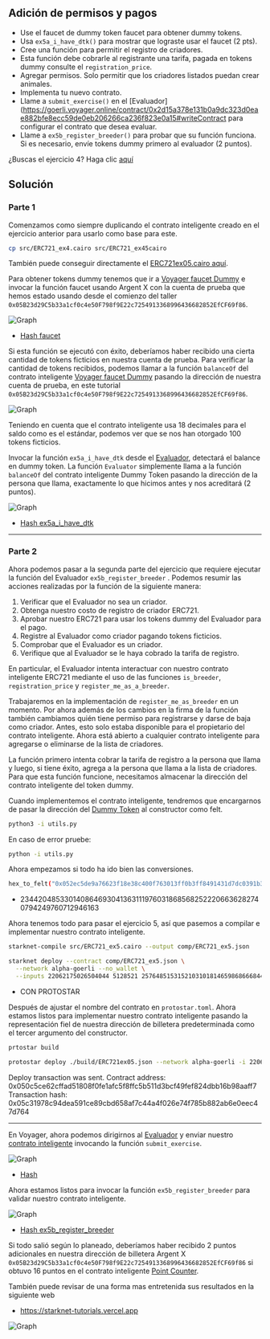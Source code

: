 ## Adición de permisos y pagos

* Use el faucet de dummy token faucet para obtener dummy tokens.
* Usa `ex5a_i_have_dtk()` para mostrar que lograste usar el faucet (2 pts).
* Cree una función para permitir el registro de criadores.
* Esta función debe cobrarle al registrante una tarifa, pagada en tokens dummy consulte el `registration_price`.
* Agregar permisos. Solo permitir que los criadores listados puedan crear animales.
* Implementa tu nuevo contrato.
* Llame a `submit_exercise()` en el [Evaluador](https://goerli.voyager.online/contract/0x2d15a378e131b0a9dc323d0eae882bfe8ecc59de0eb206266ca236f823e0a15#writeContract para configurar el contrato que desea evaluar.
* Llame a `ex5b_register_breeder()` para probar que su función funciona. Si es necesario, envíe tokens dummy primero al evaluador (2 puntos).

¿Buscas el ejercicio 4? Haga clic [aquí](https://github.com/Nadai2010/Nadai-Cairo-721-Starknet-Edu/blob/master/contracts/Soluci%C3%B3n/ERC721ex04.md)

## Solución 

### Parte 1

Comenzamos como siempre duplicando el contrato inteligente creado en el ejercicio anterior para usarlo como base para este.

```bash
cp src/ERC721_ex4.cairo src/ERC721_ex45cairo
```

También puede conseguir directamente el [ERC721ex05.cairo aquí](https://github.com/Nadai2010/Nadai-Cairo-721-Starknet-Edu/blob/master/contracts/Soluci%C3%B3n/ERC721ex05.cairo).


Para obtener tokens dummy tenemos que ir a [Voyager faucet Dummy](https://goerli.voyager.online/contract/0x052ec5de9a76623f18e38c400f763013ff0b3ff8491431d7dc0391b3478bf1f3#writeContract) e invocar la función faucet usando Argent X con la cuenta de prueba que hemos estado usando desde el comienzo del taller `0x05B23d29C5b33a1cf0c4e50F798f9E22c7254913368996436682852EfCF69f86`.

![Graph](/contracts/Imagenes/faucetex05.png)

* [Hash faucet](https://goerli.voyager.online/tx/0x14ef4116471151712544e4427e01c7dfaac30143425e59d5872b82a0e7b8338)


Si esta función se ejecutó con éxito, deberíamos haber recibido una cierta cantidad de tokens ficticios en nuestra cuenta de prueba. Para verificar la cantidad de tokens recibidos, podemos llamar a la función `balanceOf` del contrato inteligente [Voyager faucet Dummy](https://goerli.voyager.online/contract/0x052ec5de9a76623f18e38c400f763013ff0b3ff8491431d7dc0391b3478bf1f3#readContract) pasando la dirección de nuestra cuenta de prueba, en este tutorial `0x05B23d29C5b33a1cf0c4e50F798f9E22c7254913368996436682852EfCF69f86`.

![Graph](/contracts/Imagenes/balanceex05.png)

Teniendo en cuenta que el contrato inteligente usa 18 decimales para el saldo como es el estándar, podemos ver que se nos han otorgado 100 tokens ficticios.

Invocar la función `ex5a_i_have_dtk` desde el [Evaluador](https://goerli.voyager.online/contract/0x2d15a378e131b0a9dc323d0eae882bfe8ecc59de0eb206266ca236f823e0a15#writeContract), detectará el balance en dummy token. La función `Evaluator` simplemente llama a la función `balanceOf` del contrato inteligente Dummy Token pasando la dirección de la persona que llama, exactamente lo que hicimos antes y nos acreditará (2 puntos).

![Graph](/contracts/Imagenes/puntosex051.png)

* [Hash ex5a_i_have_dtk](https://goerli.voyager.online/tx/0xb01e78e0efc3b38b5663cbce420d1c3b27992e1623d9a4512094d6a93d2a93)

-------------

### Parte 2

Ahora podemos pasar a la segunda parte del ejercicio que requiere ejecutar la función del Evaluador `ex5b_register_breeder` .
Podemos resumir las acciones realizadas por la función de la siguiente manera:

1. Verificar que el Evaluador no sea un criador.
2. Obtenga nuestro costo de registro de criador ERC721.
3. Aprobar nuestro ERC721 para usar los tokens dummy del Evaluador para el pago.
4. Registre al Evaluador como criador pagando tokens ficticios.
5. Comprobar que el Evaluador es un criador.
6. Verifique que al Evaluador se le haya cobrado la tarifa de registro.

En particular, el Evaluador intenta interactuar con nuestro contrato inteligente ERC721 mediante el uso de las funciones `is_breeder`, `registration_price` y `register_me_as_a_breeder`. 

Trabajaremos en la implementación de `register_me_as_breeder` en un momento. Por ahora además de los cambios en la firma de la función también cambiamos quién tiene permiso para registrarse y darse de baja como criador. Antes, esto solo estaba disponible para el propietario del contrato inteligente. Ahora está abierto a cualquier contrato inteligente para agregarse o eliminarse de la lista de criadores.

La función primero intenta cobrar la tarifa de registro a la persona que llama y luego, si tiene éxito, agrega a la persona que llama a la lista de criadores. Para que esta función funcione, necesitamos almacenar la dirección del contrato inteligente del token dummy.

Cuando implementemos el contrato inteligente, tendremos que encargarnos de pasar la dirección del [Dummy Token](https://goerli.voyager.online/contract/0x052ec5de9a76623f18e38c400f763013ff0b3ff8491431d7dc0391b3478bf1f3#readContract) al constructor como felt.

```bash
python3 -i utils.py
```
En caso de error pruebe:
```bash
python -i utils.py
```

Ahora empezamos si todo ha ido bien las conversiones.

```bash
hex_to_felt("0x052ec5de9a76623f18e38c400f763013ff0b3ff8491431d7dc0391b3478bf1f3")
```
* 2344204853301408646930413631119760318685682522206636282740794249760712946163

Ahora tenemos todo para pasar el ejercicio 5, así que pasemos a compilar e implementar nuestro contrato inteligente.

```bash
starknet-compile src/ERC721_ex5.cairo --output comp/ERC721_ex5.json
```

```bash
starknet deploy --contract comp/ERC721_ex5.json \
  --network alpha-goerli --no_wallet \
  --inputs 22062175026504044 5128521 2576485153152103101814659868666844275075629902050884189831195075733091688326 2344204853301408646930413631119760318685682522206636282740794249760712946163
```
 
* CON PROTOSTAR

Después de ajustar el nombre del contrato en `protostar.toml`. Ahora estamos listos para implementar nuestro contrato inteligente pasando la representación fiel de nuestra dirección de billetera predeterminada como el tercer argumento del constructor.


```bash
prtostar build
```
```bash
protostar deploy ./build/ERC721ex05.json --network alpha-goerli -i 22062175026504044 5128521 2576485153152103101814659868666844275075629902050884189831195075733091688326 2344204853301408646930413631119760318685682522206636282740794249760712946163
```
>>>
Deploy transaction was sent.
Contract address: 0x050c5ce62cffad51808f0fe1afc5f8ffc5b511d3bcf49fef824dbb16b98aaff7
Transaction hash: 0x05c31978c94dea591ce89cbd658af7c44a4f026e74f785b882ab6e0eec47d764

-----------

En Voyager, ahora podemos dirigirnos al [Evaluador](https://goerli.voyager.online/contract/0x2d15a378e131b0a9dc323d0eae882bfe8ecc59de0eb206266ca236f823e0a15#writeContract) y enviar nuestro [contrato inteligente](https://goerli.voyager.online/contract/0x050c5ce62cffad51808f0fe1afc5f8ffc5b511d3bcf49fef824dbb16b98aaff7) invocando la función `submit_exercise`.

![Graph](/contracts/Imagenes/submitex05.png)

* [Hash](https://goerli.voyager.online/tx/0x51988b71f5f78d346a51ec7f0dc5284eb3e580f5c32ea543835ae6e92b9aa90)

Ahora estamos listos para invocar la función `ex5b_register_breeder` para validar nuestro contrato inteligente.

![Graph](/contracts/Imagenes/registerex05.png)

* [Hash ex5b_register_breeder](https://goerli.voyager.online/tx/0x2013bcbe0663b2be034ea0014e5693e09d905a278abb76d89cba93cbe22ea48)

Si todo salió según lo planeado, deberíamos haber recibido 2 puntos adicionales en nuestra dirección de billetera Argent X `0x05B23d29C5b33a1cf0c4e50F798f9E22c7254913368996436682852EfCF69f86` si obtuvo 16 puntos en el contrato inteligente [Point Counter](https://goerli.voyager.online/contract/0xa0b943234522049dcdbd36cf9d5e12a46be405d6b8757df2329e6536b40707).

También puede revisar de una forma mas entretenida sus resultados en la siguiente web 

* https://starknet-tutorials.vercel.app

![Graph](/contracts/Imagenes/puntosex052.png)
